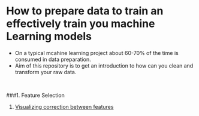 # How to prepare data to train an effectively train you machine Learning models

* On a typical mcahine learning project about 60-70% of the time is consumed in data preparation.
* Aim of this repository is to get an introduction to how can you clean and transform your raw data.
<br>

###1. Feature Selection
 1. [Visualizing correction between features](https://github.com/rahul96rajan/data_preparation_for_ML_models/blob/master/Feature_Selection/visualizing_correlation.ipynb) 